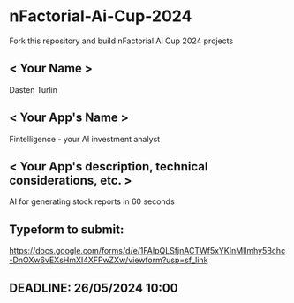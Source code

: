 # nFactorial-Ai-Cup-2024
Fork this repository and build nFactorial Ai Cup 2024 projects 

## < Your Name >
Dasten Turlin

## < Your App's Name >
Fintelligence - your AI investment analyst

## < Your App's description, technical considerations, etc. >
AI for generating stock reports in 60 seconds

## Typeform to submit:
https://docs.google.com/forms/d/e/1FAIpQLSfjnACTWf5xYKInMllmhy5Bchc-DnOXw6vEXsHmXI4XFPwZXw/viewform?usp=sf_link

## DEADLINE: 26/05/2024 10:00
